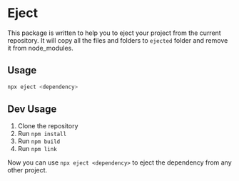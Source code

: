 # Eject

This package is written to help you to eject your project from the current repository. It will copy all the files and folders to `ejected` folder and remove it from node_modules.


## Usage

```bash
npx eject <dependency>
```

## Dev Usage

1. Clone the repository
2. Run `npm install`
2. Run `npm build`
3. Run `npm link`

Now you can use `npx eject <dependency>` to eject the dependency from any other project.
